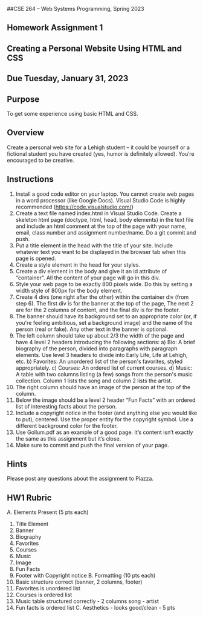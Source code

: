 ##CSE 264 – Web Systems Programming, Spring 2023
## Homework Assignment 1
## Creating a Personal Website Using HTML and CSS
## Due Tuesday, January 31, 2023


## Purpose

To get some experience using basic HTML and CSS.


## Overview

Create a personal web site for a Lehigh student – it could be yourself or a fictional student you have created (yes, humor is definitely allowed). You’re encouraged to be creative.

## Instructions

1. Install a good code editor on your laptop. You cannot create web pages in a word processor (like Google Docs). Visual Studio Code is highly recommended (https://code.visualstudio.com/)
2. Create a text file named index.html in Visual Studio Code. Create a skeleton html page (doctype, html, head, body elements) in the text file and include an html comment at the top of the page with your name, email, class number and assignment number/name. Do a git commit and push.
3. Put a title element in the head with the title of your site. Include whatever text you want to be displayed in the browser tab when this page is opened.
4. Create a style element in the head for your styles.
5. Create a div element in the body and give it an id attribute of “container”. All the content of your page will go in this div.
6. Style your web page to be exactly 800 pixels wide. Do this by setting a width style of 800px for the body element.
7. Create 4 divs (one right after the other) within the container div (from step 6). The first div is for the banner at the top of the page, The next 2 are for the 2 columns of content, and the final div is for the footer.
8. The banner should have its background set to an appropriate color (or, if you're feeling ambitious, set a background image) and the name of the person (real or fake). Any other text in the banner is optional.
9. The left column should take up about 2/3 the width of the page and have 4 level 2 headers introducing the following sections:
a) Bio: A brief biography of the person, divided into paragraphs with paragraph elements. Use level 3 headers to divide into Early Life, Life at Lehigh, etc.
b) Favorites: An unordered list of the person's favorites, styled appropriately.
c) Courses: An ordered list of current courses.
d) Music: A table with two columns listing (a few) songs from the person's music collection. Column 1 lists the song and column 2 lists the artist.
10. The right column should have an image of the person at the top of the column.
11. Below the image should be a level 2 header “Fun Facts” with an ordered list of interesting facts about the person.
12. Include a copyright notice in the footer (and anything else you would like to put), centered. Use the proper entity for the copyright symbol. Use a different background color for the footer.
13. Use Gollum.pdf as an example of a good page. It’s content isn’t exactly the same as this assignment but it’s close. 
14. Make sure to commit and push the final version of your page.

## Hints
Please post any questions about the assignment to Piazza.

## HW1 Rubric

A. Elements Present (5 pts each)
  1. Title Element
  2. Banner
  3. Biography
  4. Favorites
  5. Courses
  6. Music
  7. Image
  8. Fun Facts
  9. Footer with Copyright notice
B. Formatting (10 pts each)
  1. Basic structure correct (banner, 2 columns, footer)
  2. Favorites is unordered list
  3. Courses is ordered list
  4. Music table structured correctly - 2 columns song - artist
  5. Fun facts is ordered list
C. Aesthetics - looks good/clean - 5 pts 
